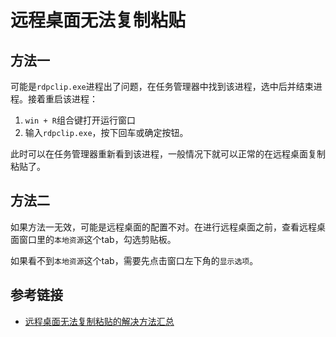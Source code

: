 # 远程桌面无法复制粘贴

## 方法一

可能是`rdpclip.exe`进程出了问题，在任务管理器中找到该进程，选中后并结束进程。接着重启该进程：
1. `win + R`组合键打开运行窗口
2. 输入`rdpclip.exe`，按下回车或确定按钮。

此时可以在任务管理器重新看到该进程，一般情况下就可以正常的在远程桌面复制粘贴了。
<!--more-->
## 方法二

如果方法一无效，可能是远程桌面的配置不对。在进行远程桌面之前，查看远程桌面窗口里的`本地资源`这个tab，勾选剪贴板。

如果看不到`本地资源`这个tab，需要先点击窗口左下角的`显示选项`。

## 参考链接

* [远程桌面无法复制粘贴的解决方法汇总](https://jingyan.baidu.com/article/c35dbcb0f06a478916fcbc80.html)